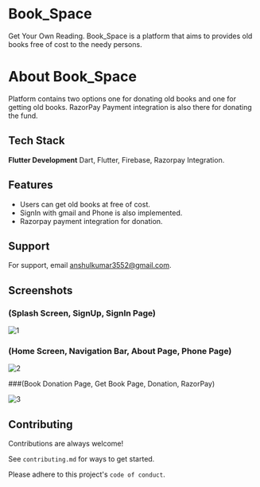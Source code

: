 
# Book_Space
Get Your Own Reading. 
Book_Space is a platform that aims to provides old books free of cost to the needy persons.

# About Book_Space
Platform contains two options one for donating old books and one for getting old books. RazorPay Payment integration is also there for donating the fund.
## Tech Stack

**Flutter Development** Dart, Flutter, Firebase, Razorpay Integration.

## Features

- Users can get old books at free of cost.
- SignIn with gmail and Phone is also implemented.
- Razorpay payment integration for donation.


## Support

For support, email anshulkumar3552@gmail.com.


## Screenshots


### (Splash Screen, SignUp, SignIn Page)
![1](https://user-images.githubusercontent.com/96712897/205427459-ffbaad4c-7de7-4cf3-9b2f-087edcdda0d7.png)



### (Home Screen, Navigation Bar, About Page, Phone Page)
![2](https://user-images.githubusercontent.com/96712897/205427484-0a6a2424-9f16-440c-b3ab-7b41f77a2e7b.png)

###(Book Donation Page, Get Book Page, Donation, RazorPay)


![3](https://user-images.githubusercontent.com/96712897/205427511-be9dfd95-e54f-4109-8882-41ab3c2c9a48.png)



## Contributing

Contributions are always welcome!

See `contributing.md` for ways to get started.

Please adhere to this project's `code of conduct`.





